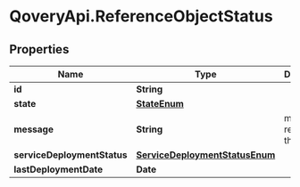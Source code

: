 # QoveryApi.ReferenceObjectStatus

## Properties

Name | Type | Description | Notes
------------ | ------------- | ------------- | -------------
**id** | **String** |  | 
**state** | [**StateEnum**](StateEnum.md) |  | 
**message** | **String** | message related to the state | [optional] 
**serviceDeploymentStatus** | [**ServiceDeploymentStatusEnum**](ServiceDeploymentStatusEnum.md) |  | 
**lastDeploymentDate** | **Date** |  | [optional] 


